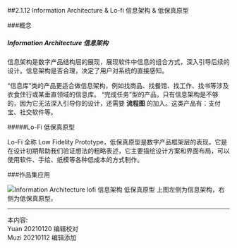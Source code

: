 ##2.1.12 Information Architecture & Lo-fi 信息架构 & 低保真原型

###概念
##### Information Architecture 信息架构

信息架构是数字产品结构层的展现，展现软件中信息的组合方式，深入引导后续的设计。信息架构是否合理，决定了用户对系统的直接感知。

“信息库”类的产品更适合做信息架构，例如找商品、找餐馆、找工作、找书等涉及衣食住行或某垂直领域的信息库。
“完成任务”型的产品，只有信息架构是不够的，因为它无法深入引导你的设计，还需要 **流程图** 的加入。这类产品有：支付宝、社交软件等。

#####Lo-Fi 低保真原型

Lo-Fi 全称 Low Fidelity Prototype，低保真原型是数字产品框架层的表现。它是在设计初期帮助我们验证想法的粗略表述，它主要描绘设计方案和界面布局，可以使用软件、手绘、纸模等各种低成本的方式制作。

###作品集应用

![Information Architecture lofi 信息架构 低保真原型](http://kitpic.makebi.net/2021/ixd_23.jpg)
上图左侧为信息架构，右侧为低保真原型。


---
本内容:    
Yuan 20210120 编辑校对  
Muzi 20210112 编辑添加
